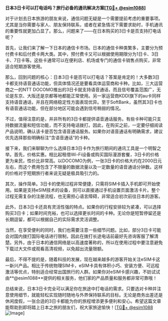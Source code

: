 **日本3日卡可以打电话吗？旅行必备的通讯解决方案[[TG💪+ @esim1088](https://t.me/s/esim1088)]**

对于计划去日本旅游的朋友来说，通信问题无疑是一个需要提前考虑的重要事项。尤其是当你需要与家人、朋友保持联系，或者在紧急情况下需要求助时，手机通讯的重要性就更加凸显了。那么，问题来了——在日本购买的3日卡是否支持打电话呢？

首先，让我们来了解一下日本的通信卡市场。日本的通信卡种类繁多，主要分为预付费卡和后付费卡两大类。其中，预付费卡又可以根据使用期限分为1日卡、3日卡、7日卡等。这些卡通常可以在便利店、机场或专门的通信卡销售点购买，非常适合短期游客使用。

那么，回到问题的核心：日本3日卡是否可以打电话？答案是肯定的！大多数3日卡都支持语音通话功能，但具体情况还是要看具体运营商和卡种。比如，三大运营商之一的NTT DOCOMO推出的3日卡就支持语音通话，而且信号覆盖范围广，无论是东京、大阪还是京都等地都能正常使用。另一家运营商KDDI旗下的au卡同样支持语音通话，并且在网络稳定性方面表现优异。至于SoftBank，虽然其3日卡也有语音通话功能，但在部分地区可能会遇到信号稍弱的情况。

不过，值得注意的是，并非所有的3日卡都提供语音通话服务。有些卡种可能只支持数据流量和短信功能，而不支持电话拨打。因此，在购买之前，一定要仔细阅读产品说明，确认该卡是否包含语音通话服务。如果你对语音通话有明确需求，建议优先选择那些明确标注“含语音通话”的卡种。

接下来，我们来聊聊为什么选择日本3日卡作为旅行期间的通讯工具是一个明智之举。首先，价格实惠。相比起租借Wi-Fi设备或购买国际漫游套餐，3日卡的价格更为亲民，性价比非常高。以DOCOMO为例，一张3日卡的价格大约在2000日元左右，而这个费用包含了不限量的数据流量以及一定数量的语音通话分钟数。这样的价格对于短期旅行者来说无疑是极具吸引力的。

其次，操作简单。3日卡的使用过程非常便捷，只需将SIM卡插入手机即可开始使用。如果是支持eSIM技术的设备，则可以直接通过手机设置页面激活卡片。整个过程无需复杂的注册流程，也无需担心语言障碍，非常适合初次前往日本的游客。

此外，日本3日卡还具有灵活性强的特点。如果你的行程安排较为紧凑，可以选择购买3日卡；如果时间充裕，也可以选择更长时间的卡种。无论你是短暂停留还是长期逗留，都可以根据自己的实际需求灵活调整。

当然，在享受便利的同时，我们也需要注意一些细节问题。比如，部分3日卡可能会对国内拨打国际电话进行限制，因此在拨打长途电话前最好先咨询客服了解清楚。另外，由于日本的通信网络是以高速度著称的，所以在使用过程中要注意避免下载过大文件或观看高清视频，以免超出流量限额。

最后，不得不提的是，随着科技的发展，现在越来越多的游客开始关注eSIM卡这一新兴产品。相比于传统物理SIM卡，eSIM卡具有体积小巧、安装方便、可远程激活等优点，特别适合经常出国旅行的人群。如果你对eSIM卡感兴趣，不妨试试由**@esim1088**提供的相关服务，他们家的产品质量和服务都非常可靠哦！

总结来说，日本3日卡完全可以满足你在旅途中打电话的需求。只要选对卡种并注意使用细节，就能轻松实现随时随地与外界保持联系的目标。无论是商务出差还是休闲度假，一张合适的3日卡都能为你的旅程增添更多便利和安心。希望这篇文章能帮助到即将踏上日本之旅的朋友们，祝大家旅途愉快！[[TG💪+ @esim1088](https://t.me/s/esim1088) ![Image](https://i.postimg.cc/4NQfJmqS/Snipaste-2025-05-13-00-14-12.png)]